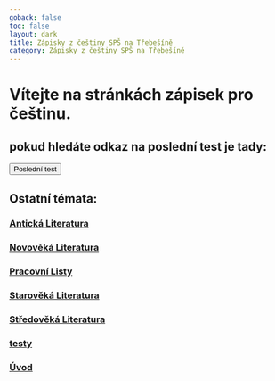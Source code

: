 ```yaml
---
goback: false
toc: false
layout: dark
title: Zápisky z češtiny SPŠ na Třebešíně
category: Zápisky z češtiny SPŠ na Třebešíně
---
```


# Vítejte na stránkách zápisek pro češtinu.
<div class="mainButtonContainer">
<div class="textdiv">

<h2> pokud hledáte odkaz na poslední test je tady:</h2>

</div>
  <a href="./Novov%C4%9Bk%C3%A1%20Literatura/Historick%C3%A1%20Beletrie">
    <button class="testbutton">Poslední test</button>
  </a>
<div class="textdiv"></div>
</div>

## Ostatní témata:

### [Antická Literatura](Antická%20Literatura)

### [Novověká Literatura](Novověká%20Literatura)

### [Pracovní Listy](Pracovní%20Listy)

### [Starověká Literatura](Starověká%20Literatura)

### [Středověká Literatura](Středověká%20Literatura)

### [testy](testy)

### [Úvod](Úvod)
